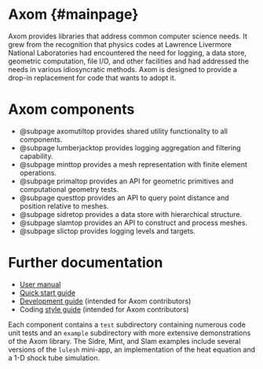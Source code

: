 Axom {#mainpage}
================

Axom provides libraries that address common computer science needs.  It grew from the recognition that physics codes at Lawrence Livermore National Laboratories had encountered the need for logging, a data store, geometric computation, file I/O, and other facilities and had addressed the needs in various idiosyncratic methods.  Axom is designed to provide a drop-in replacement for code that wants to adopt it.

# Axom components

* @subpage axomutiltop provides shared utility functionality to all components.
* @subpage lumberjacktop provides logging aggregation and filtering capability.
* @subpage minttop provides a mesh representation with finite element operations.
* @subpage primaltop provides an API for geometric primitives and computational geometry tests.
* @subpage questtop provides an API to query point distance and position relative to meshes.
* @subpage sidretop provides a data store with hierarchical structure.
* @subpage slamtop provides an API to construct and process meshes.
* @subpage slictop provides logging levels and targets.


# Further documentation

- [User manual](../../../sphinx/web_main_docs/html/index.html)
- [Quick start guide](../../../sphinx/quickstart_guide_docs/html/index.html)
- [Development guide](../../../sphinx/dev_guide_docs/html/index.html) (intended for Axom contributors)
- Coding [style guide](../../../sphinx/coding_guide_docs/html/index.html) (intended for Axom contributors)

Each component contains a `test` subdirectory containing numerous code unit tests and an `example` subdirectory with more extensive demonstrations of the Axom library.  The Sidre, Mint, and Slam examples include several versions of the `lulesh` mini-app,  an implementation of the heat equation and a 1-D shock tube simulation.
